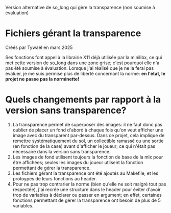 Version alternative de so_long qui gère la transparence (non soumise à évaluation)

# Fichiers gérant la transparence
Créés par Tywael en mars 2025

Ses fonctions font appel à la librairie X11 déjà utilisée par la minilibx, ce qui met cette version de so_long dans une zone grise; c'est pourquoi elle n'a pas été soumise à évaluation. Lorsque j'ai réalisé que je ne la ferai pas évaluer, je me suis permise plus de liberté concernant la norme: **en l'état, le projet ne passe pas la norminette!**

# Quels changements par rapport à la version sans transparence?
1. La transparence permet de superposer des images: il ne faut donc pas oublier de placer un fond d'abord à chaque fois qu'on veut afficher une image avec du transparent par-dessus. Dans ce projet, cela implique de remettre systématiquement du sol, un collectible ramassé ou une sortie (en fonction de la case) avant d'afficher le joueur; ce qui n'était pas nécessaire dans la version sans transparence.
2. Les images de fond utilisent toujours la fonction de base de la mlx pour être affichées; seules les images du joueur utlisent la fonction permettant de gérer la transparence.
3. Les fichiers gérant la transparence ont été ajoutés au Makefile, et les protoypes de leurs fonctions au header.
4. Pour ne pas trop contrarier la norme (bien qu'elle ne soit malgré tout pas respectée), j'ai recréé une structure dans le header pour éviter d'avoir trop de variables à déclarer ou passer en argument; en effet, certaines fonctions permettant de gérer la transparence ont besoin de plus de 5 variables.

